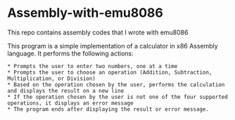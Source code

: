 <h1>Assembly-with-emu8086</h1>

This repo contains assembly codes that I wrote with emu8086

This program is a simple implementation of a calculator in x86 Assembly language. It performs the following actions:

    * Prompts the user to enter two numbers, one at a time
    * Prompts the user to choose an operation (Addition, Subtraction, Multiplication, or Division)
    * Based on the operation chosen by the user, performs the calculation and displays the result on a new line
    * If the operation chosen by the user is not one of the four supported operations, it displays an error message
    * The program ends after displaying the result or error message.
